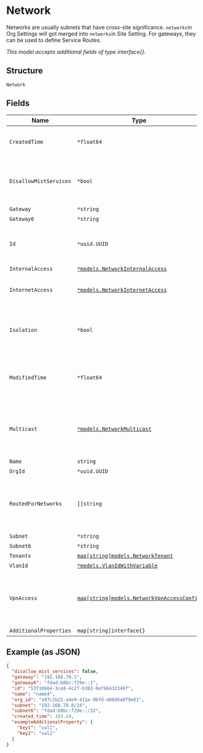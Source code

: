 
# Network

Networks are usually subnets that have cross-site significance. `networks`in Org Settings will got merged into `networks`in Site Setting. For gateways, they can be used to define Service Routes.

*This model accepts additional fields of type interface{}.*

## Structure

`Network`

## Fields

| Name | Type | Tags | Description |
|  --- | --- | --- | --- |
| `CreatedTime` | `*float64` | Optional | when the object has been created, in epoch |
| `DisallowMistServices` | `*bool` | Optional | whether to disallow Mist Devices in the network<br>**Default**: `false` |
| `Gateway` | `*string` | Optional | - |
| `Gateway6` | `*string` | Optional | - |
| `Id` | `*uuid.UUID` | Optional | Unique ID of the object instance in the Mist Organnization |
| `InternalAccess` | [`*models.NetworkInternalAccess`](../../doc/models/network-internal-access.md) | Optional | - |
| `InternetAccess` | [`*models.NetworkInternetAccess`](../../doc/models/network-internet-access.md) | Optional | whether this network has direct internet access |
| `Isolation` | `*bool` | Optional | whether to allow clients in the network to talk to each other |
| `ModifiedTime` | `*float64` | Optional | when the object has been modified for the last time, in epoch |
| `Multicast` | [`*models.NetworkMulticast`](../../doc/models/network-multicast.md) | Optional | whether to enable multicast support (only PIM-sparse mode is supported) |
| `Name` | `string` | Required | - |
| `OrgId` | `*uuid.UUID` | Optional | - |
| `RoutedForNetworks` | `[]string` | Optional | for a Network (usually LAN), it can be routable to other networks (e.g. OSPF) |
| `Subnet` | `*string` | Optional | - |
| `Subnet6` | `*string` | Optional | - |
| `Tenants` | [`map[string]models.NetworkTenant`](../../doc/models/network-tenant.md) | Optional | - |
| `VlanId` | [`*models.VlanIdWithVariable`](../../doc/models/containers/vlan-id-with-variable.md) | Optional | - |
| `VpnAccess` | [`map[string]models.NetworkVpnAccessConfig`](../../doc/models/network-vpn-access-config.md) | Optional | Property key is the VPN name. Whether this network can be accessed from vpn |
| `AdditionalProperties` | `map[string]interface{}` | Optional | - |

## Example (as JSON)

```json
{
  "disallow_mist_services": false,
  "gateway": "192.168.70.1",
  "gateway6": "fdad:b0bc:f29e::1",
  "id": "53f10664-3ce8-4c27-b382-0ef66432349f",
  "name": "name4",
  "org_id": "a97c1b22-a4e9-411e-9bfd-d8695a0f9e61",
  "subnet": "192.168.70.0/24",
  "subnet6": "fdad:b0bc:f29e::/32",
  "created_time": 103.24,
  "exampleAdditionalProperty": {
    "key1": "val1",
    "key2": "val2"
  }
}
```


